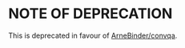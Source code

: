 # NOTE OF DEPRECATION
This is deprecated in favour of [ArneBinder/convqa](https://github.com/ArneBinder/convqa).
